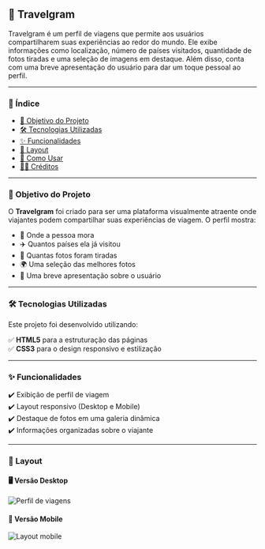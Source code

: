 ## 📌 Travelgram

Travelgram é um perfil de viagens que permite aos usuários compartilharem suas experiências ao redor do mundo. Ele exibe informações como localização, número de países visitados, quantidade de fotos tiradas e uma seleção de imagens em destaque. Além disso, conta com uma breve apresentação do usuário para dar um toque pessoal ao perfil.

---

### 📑 Índice

- [🎯 Objetivo do Projeto](#-objetivo-do-projeto)  
- [🛠 Tecnologias Utilizadas](#-tecnologias-utilizadas)  
- [✨ Funcionalidades](#-funcionalidades)  
- [📱 Layout](#-layout)  
- [📌 Como Usar](#-como-usar)  
- [👨‍💻 Créditos](#-créditos)  

---

### 🎯 Objetivo do Projeto

O **Travelgram** foi criado para ser uma plataforma visualmente atraente onde viajantes podem compartilhar suas experiências de viagem. O perfil mostra:

- 📍 Onde a pessoa mora  
- ✈️ Quantos países ela já visitou  
- 📸 Quantas fotos foram tiradas  
- 🌍 Uma seleção das melhores fotos  
- 📝 Uma breve apresentação sobre o usuário  

---

### 🛠 Tecnologias Utilizadas  

Este projeto foi desenvolvido utilizando:  

✅ **HTML5** para a estruturação das páginas  
✅ **CSS3** para o design responsivo e estilização  

---

### ✨ Funcionalidades  

✔️ Exibição de perfil de viagem  
✔️ Layout responsivo (Desktop e Mobile)  
✔️ Destaque de fotos em uma galeria dinâmica  
✔️ Informações organizadas sobre o viajante  

---

### 📱 Layout  

#### 🖥 Versão Desktop  
![Perfil de viagens](https://github.com/user-attachments/assets/456da8fc-ba7b-46c1-bb15-8ffaa5b81252)


#### 📱 Versão Mobile  
![Layout mobile](https://github.com/user-attachments/assets/17fc0314-022e-4187-aa1e-96b3289fe199)


